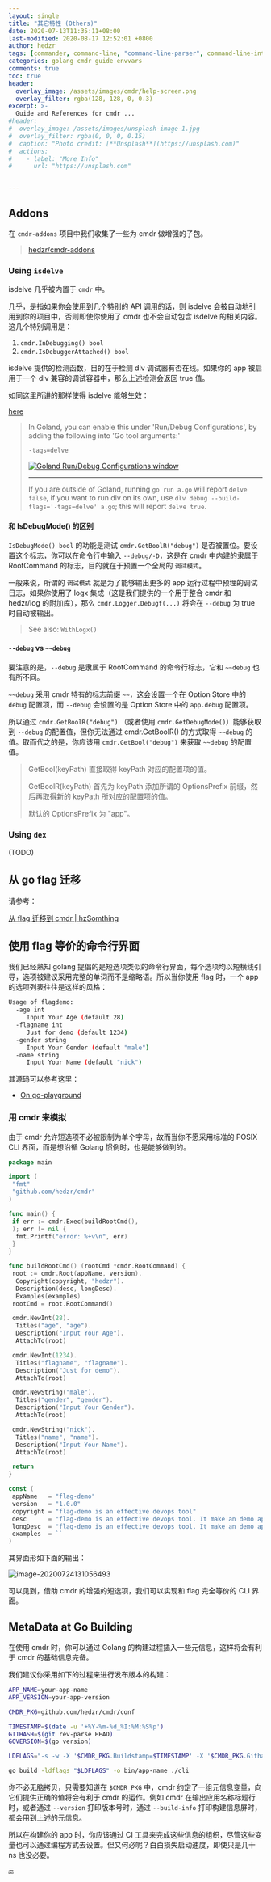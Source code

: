 ```yaml
---
layout: single
title: "其它特性 (Others)"
date: 2020-07-13T11:35:11+08:00
last-modified: 2020-08-17 12:52:01 +0800
author: hedzr
tags: [commander, command-line, "command-line-parser", command-line-interface,  getops, posix, posix-compatible, hierarchical-configuration, hierarchy, cli, golang]
categories: golang cmdr guide envvars
comments: true
toc: true
header:
  overlay_image: /assets/images/cmdr/help-screen.png
  overlay_filter: rgba(128, 128, 0, 0.3)
excerpt: >-
  Guide and References for cmdr ...
#header:
#  overlay_image: /assets/images/unsplash-image-1.jpg
#  overlay_filter: rgba(0, 0, 0, 0.15)
#  caption: "Photo credit: [**Unsplash**](https://unsplash.com)"
#  actions:
#    - label: "More Info"
#      url: "https://unsplash.com"


---
```




## Addons

在 `cmdr-addons` 项目中我们收集了一些为 cmdr 做增强的子包。

> [hedzr/cmdr-addons](https://github.com/hedz/cmdr-addons)

### Using `isdelve`

isdelve 几乎被内置于 `cmdr` 中。

几乎，是指如果你会使用到几个特别的 API 调用的话，则 isdelve 会被自动地引用到你的项目中，否则即使你使用了 cmdr 也不会自动包含 isdelve 的相关内容。这几个特别调用是：

1. `cmdr.InDebugging() bool`
2. `cmdr.IsDebuggerAttached() bool`

isdelve 提供的检测函数，目的在于检测 dlv 调试器有否在线。如果你的 app 被启用于一个 dlv 兼容的调试容器中，那么上述检测会返回 true 值。

如同这里所讲的那样使得 isdelve 能够生效：

[here](https://stackoverflow.com/questions/47879070/how-can-i-see-if-the-goland-debugger-is-running-in-the-program)

> In Goland, you can enable this under 'Run/Debug Configurations', by adding the following into 'Go tool arguments:'
>
> ```go
> -tags=delve
> ```
>
> [![Goland Run/Debug Configurations window](/images/cmdr/fPKA2.png)](/images/blog/fPKA2.png)
>
> ------
>
> If you are outside of Goland, running `go run a.go` will report `delve false`, if you want to run dlv on its own, use `dlv debug --build-flags='-tags=delve' a.go`; this will report `delve true`.

#### 和 IsDebugMode() 的区别

`IsDebugMode() bool` 的功能是测试 `cmdr.GetBoolR("debug")` 是否被置位。要设置这个标志，你可以在命令行中输入 `--debug/-D`，这是在 cmdr 中内建的隶属于 RootCommand 的标志，目的就在于预置一个全局的 `调试模式`。

一般来说，所谓的 `调试模式` 就是为了能够输出更多的 app 运行过程中预埋的调试日志，如果你使用了 logx 集成（这是我们提供的一个用于整合 cmdr 和 hedzr/log 的附加库），那么 `cmdr.Logger.Debugf(...)` 将会在 `--debug` 为 true 时自动被输出。

> See also: `WithLogx()`

#### `--debug` vs `~~debug`

要注意的是，`--debug` 是隶属于 RootCommand 的命令行标志，它和 `~~debug` 也有所不同。

`~~debug` 采用 cmdr 特有的标志前缀 `~~`，这会设置一个在 Option Store 中的 `debug` 配置项，而 `--debug` 会设置的是 Option Store 中的 `app.debug` 配置项。

所以通过 `cmdr.GetBoolR("debug")` （或者使用 `cmdr.GetDebugMode()`）能够获取到 `--debug` 的配置值，但你无法通过 cmdr.GetBoolR() 的方式取得 `~~debug` 的值。取而代之的是，你应该用 `cmdr.GetBool("debug")` 来获取 `~~debug` 的配置值。

> GetBool(keyPath) 直接取得 keyPath 对应的配置项的值。
>
> GetBoolR(keyPath) 首先为 keyPath 添加所谓的 OptionsPrefix 前缀，然后再取得新的 keyPath 所对应的配置项的值。
>
> 默认的 OptionsPrefix 为 "app"。

### Using `dex`

(TODO)

## 从 go flag 迁移

请参考：

 [从 flag 迁移到 cmdr | hzSomthing](https://hedzr.github.io/golang/cmdr/others/cmdr-migrating-from-flag/)

## 使用 flag 等价的命令行界面

我们已经熟知 golang 提倡的是短选项类似的命令行界面，每个选项均以短横线引导，选项被建议采用完整的单词而不是缩略语。所以当你使用 flag 时，一个 app 的选项列表往往是这样的风格：

```bash
Usage of flagdemo:
  -age int
     Input Your Age (default 28)
  -flagname int
     Just for demo (default 1234)
  -gender string
     Input Your Gender (default "male")
  -name string
     Input Your Name (default "nick")
```

其源码可以参考这里：

- [On go-playground](https://play.golang.org/p/9I0ZcqJ_oRs)

### 用 cmdr 来模拟

由于 cmdr 允许短选项不必被限制为单个字母，故而当你不愿采用标准的 POSIX CLI 界面，而是想沿循 Golang 惯例时，也是能够做到的。

```go
package main

import (
 "fmt"
 "github.com/hedzr/cmdr"
)

func main() {
 if err := cmdr.Exec(buildRootCmd(),
 ); err != nil {
  fmt.Printf("error: %+v\n", err)
 }
}

func buildRootCmd() (rootCmd *cmdr.RootCommand) {
 root := cmdr.Root(appName, version).
  Copyright(copyright, "hedzr").
  Description(desc, longDesc).
  Examples(examples)
 rootCmd = root.RootCommand()

 cmdr.NewInt(28).
  Titles("age", "age").
  Description("Input Your Age").
  AttachTo(root)

 cmdr.NewInt(1234).
  Titles("flagname", "flagname").
  Description("Just for demo").
  AttachTo(root)

 cmdr.NewString("male").
  Titles("gender", "gender").
  Description("Input Your Gender").
  AttachTo(root)

 cmdr.NewString("nick").
  Titles("name", "name").
  Description("Input Your Name").
  AttachTo(root)

 return
}

const (
 appName   = "flag-demo"
 version   = "1.0.0"
 copyright = "flag-demo is an effective devops tool"
 desc      = "flag-demo is an effective devops tool. It make an demo application for `cmdr`."
 longDesc  = "flag-demo is an effective devops tool. It make an demo application for `cmdr`."
 examples  = ``
)
```

其界面形如下面的输出：

![image-20200724131056493](/images/cmdr/wgFbJzSMeYZ1XNy.png)

可以见到，借助 cmdr 的增强的短选项，我们可以实现和 flag 完全等价的 CLI 界面。

## MetaData at Go Building

在使用 cmdr 时，你可以通过 Golang 的构建过程插入一些元信息，这样将会有利于 cmdr 的基础信息完备。

我们建议你采用如下的过程来进行发布版本的构建：

```bash
APP_NAME=your-app-name
APP_VERSION=your-app-version

CMDR_PKG=github.com/hedzr/cmdr/conf

TIMESTAMP=$(date -u '+%Y-%m-%d_%I:%M:%S%p')
GITHASH=$(git rev-parse HEAD)
GOVERSION=$(go version)

LDFLAGS="-s -w -X '$CMDR_PKG.Buildstamp=$TIMESTAMP' -X '$CMDR_PKG.Githash=$GITHASH' -X '$CMDR_PKG.GoVersion=$GOVERSION' -X '$CMDR_PKG.Version=$APP_VERSION' -X '$CMDR_PKG.AppName=$APP_NAME"

go build -ldflags "$LDFLAGS" -o bin/app-name ./cli
```

你不必无脑拷贝，只需要知道在 `$CMDR_PKG` 中，cmdr 约定了一组元信息变量，向它们提供正确的值将会有利于 cmdr 的运作。例如 cmdr 在输出应用名称标题行时，或者通过 `--version` 打印版本号时，通过 `--build-info` 打印构建信息屏时，都会用到上述的元信息。

所以在构建你的 app 时，你应该通过 CI 工具来完成这些信息的组织，尽管这些变量也可以通过编程方式去设置。但又何必呢？白白损失启动速度，即使只是几十 ns 也没必要。

🔚
